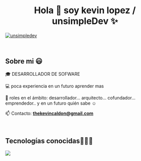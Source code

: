 <h1 align="center">Hola 👋  soy kevin lopez / unsimpleDev ✨ </h1> 


<a href="https://www.linkedin.com/in/kevin-nn-4961a232a/" target="blank"><img align="center" src="https://img.shields.io/badge/LinkedIn-0077B5?style=for-the-badge&logo=linkedin&logoColor=white" alt="unsimpledev"/></a>

  </p>
<br>
<h2>Sobre mi 😃</h2>
<!--Intro start-->

<p align="left">
🎓 DESARROLLADOR DE SOFWARE 


💻 poca experiencia en un futuro aprender mas

📝 roles en el ámbito: desarrollador... arquitecto... cofundador... emprendedor.. y en un futuro quién sabe ☺️

📫 Contacto: **thekevincaldon@gmail.com**
<!--Intro end-->
  </p>
<br>

<h2 >Tecnologías conocidas👨🏻‍💻</h2>
<!--tech stack icons-->
<p align="left">
  <a href="https://skillicons.dev">
    <img src="https://skillicons.dev/icons?i=androidstudio,java,css,html,js,nodejs,mysql,sqlite,firebase,gtk,git,nestjs,github,docker,materialui,postman,eclipse,vscode,ai,ps&perline=12" />
  </a>
</p>
<br>
<!-------------------------->

